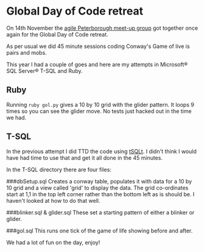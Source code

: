 # Global Day of Code retreat

On 14th November the [agile Peterborough meet-up group](http://www.meetup.com/Agile-Peterborough/events/224143036/) got together once again for the Global Day of Code retreat.

As per usual we did 45 minute sessions coding Conway's Game of live is pairs and mobs.

This year I had a couple of goes and here are my attempts in Microsoft® SQL Server® T-SQL and Ruby.

## Ruby

Running `ruby gol.py` gives a 10 by 10 grid with the glider pattern. It loops 9 times so you can see the glider move. No tests just hacked out in the time we had.

## T-SQL

In the previous attempt I did TTD the code using [tSQLt](http://tsqlt.org/). I didn't think I would have had time to use that and get it all done in the 45 minutes. 

In the T-SQL directory there are four files:

###dbSetup.sql
Creates a conway table, populates it with data for a 10 by 10 grid and a view called 'grid' to display the data.
The grid co-ordinates start at 1,1 in the top left corner rather than the bottom left as is should be. I haven't looked at how to do that well.

###blinker.sql & glider.sql
These set a starting pattern of either a blinker or glider.

###gol.sql
This runs one tick of the game of life showing before and after.


We had a lot of fun on the day, enjoy!